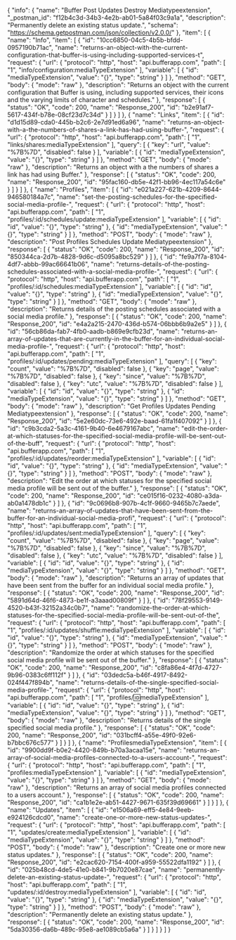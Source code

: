{
  "info": {
    "name": "Buffer Post Updates Destroy Mediatypeextension",
    "_postman_id": "f12b4c3d-34b3-4e2b-ab01-5a84f03c9a1a",
    "description": "Permanently delete an existing status update.",
    "schema": "https://schema.getpostman.com/json/collection/v2.0.0/"
  },
  "item": [
    {
      "name": "Info",
      "item": [
        {
          "id": "10cc6850-04c5-4b5b-bfdd-0957190b71ac",
          "name": "returns-an-object-with-the-current-configuration-that-buffer-is-using-including-supported-services-t",
          "request": {
            "url": {
              "protocol": "http",
              "host": "api.bufferapp.com",
              "path": [
                "1",
                "info/configuration:mediaTypeExtension"
              ],
              "variable": [
                {
                  "id": "mediaTypeExtension",
                  "value": "{}",
                  "type": "string"
                }
              ]
            },
            "method": "GET",
            "body": {
              "mode": "raw"
            },
            "description": "Returns an object with the current configuration that Buffer is using, including supported services, their icons and the varying limits of character and schedules."
          },
          "response": [
            {
              "status": "OK",
              "code": 200,
              "name": "Response_200",
              "id": "b2e91af7-5617-434f-b78e-08cf23d7c34d"
            }
          ]
        }
      ]
    },
    {
      "name": "Links",
      "item": [
        {
          "id": "d1d15d89-cda0-445b-b2c6-2e7d91ed6a96",
          "name": "returns-an-object-with-a-the-numbers-of-shares-a-link-has-had-using-buffer-",
          "request": {
            "url": {
              "protocol": "http",
              "host": "api.bufferapp.com",
              "path": [
                "1",
                "links/shares:mediaTypeExtension"
              ],
              "query": [
                {
                  "key": "url",
                  "value": "%7B%7D",
                  "disabled": false
                }
              ],
              "variable": [
                {
                  "id": "mediaTypeExtension",
                  "value": "{}",
                  "type": "string"
                }
              ]
            },
            "method": "GET",
            "body": {
              "mode": "raw"
            },
            "description": "Returns an object with a the numbers of shares a link has had using Buffer."
          },
          "response": [
            {
              "status": "OK",
              "code": 200,
              "name": "Response_200",
              "id": "95fac160-db5e-42f1-bb96-4ec117a54c6e"
            }
          ]
        }
      ]
    },
    {
      "name": "Profiles",
      "item": [
        {
          "id": "e021a227-621b-4209-8644-946580184a7c",
          "name": "set-the-posting-schedules-for-the-specified-social-media-profile-",
          "request": {
            "url": {
              "protocol": "http",
              "host": "api.bufferapp.com",
              "path": [
                "1",
                "profiles/:id/schedules/update:mediaTypeExtension"
              ],
              "variable": [
                {
                  "id": "id",
                  "value": "{}",
                  "type": "string"
                },
                {
                  "id": "mediaTypeExtension",
                  "value": "{}",
                  "type": "string"
                }
              ]
            },
            "method": "POST",
            "body": {
              "mode": "raw"
            },
            "description": "Post Profiles Schedules Update Mediatypeextension"
          },
          "response": [
            {
              "status": "OK",
              "code": 200,
              "name": "Response_200",
              "id": "850344ca-2d7b-4828-9d6c-d5095a8bc529"
            }
          ]
        },
        {
          "id": "fe9a7f7a-8104-4df7-abbb-99ac66641b06",
          "name": "returns-details-of-the-posting-schedules-associated-with-a-social-media-profile-",
          "request": {
            "url": {
              "protocol": "http",
              "host": "api.bufferapp.com",
              "path": [
                "1",
                "profiles/:id/schedules:mediaTypeExtension"
              ],
              "variable": [
                {
                  "id": "id",
                  "value": "{}",
                  "type": "string"
                },
                {
                  "id": "mediaTypeExtension",
                  "value": "{}",
                  "type": "string"
                }
              ]
            },
            "method": "GET",
            "body": {
              "mode": "raw"
            },
            "description": "Returns details of the posting schedules associated with a social media profile."
          },
          "response": [
            {
              "status": "OK",
              "code": 200,
              "name": "Response_200",
              "id": "e4a2a215-2470-436d-b574-06bbb6b9a2e5"
            }
          ]
        },
        {
          "id": "56cb86da-fab7-4fb0-aadb-b869e9cfb23d",
          "name": "returns-an-array-of-updates-that-are-currently-in-the-buffer-for-an-individual-social-media-profile-",
          "request": {
            "url": {
              "protocol": "http",
              "host": "api.bufferapp.com",
              "path": [
                "1",
                "profiles/:id/updates/pending:mediaTypeExtension"
              ],
              "query": [
                {
                  "key": "count",
                  "value": "%7B%7D",
                  "disabled": false
                },
                {
                  "key": "page",
                  "value": "%7B%7D",
                  "disabled": false
                },
                {
                  "key": "since",
                  "value": "%7B%7D",
                  "disabled": false
                },
                {
                  "key": "utc",
                  "value": "%7B%7D",
                  "disabled": false
                }
              ],
              "variable": [
                {
                  "id": "id",
                  "value": "{}",
                  "type": "string"
                },
                {
                  "id": "mediaTypeExtension",
                  "value": "{}",
                  "type": "string"
                }
              ]
            },
            "method": "GET",
            "body": {
              "mode": "raw"
            },
            "description": "Get Profiles Updates Pending Mediatypeextension"
          },
          "response": [
            {
              "status": "OK",
              "code": 200,
              "name": "Response_200",
              "id": "5e2e60dc-73e6-492e-baad-61fa1f407092"
            }
          ]
        },
        {
          "id": "c9b3cda2-5a3c-4161-9b40-6e4679167abc",
          "name": "edit-the-order-at-which-statuses-for-the-specified-social-media-profile-will-be-sent-out-of-the-buff",
          "request": {
            "url": {
              "protocol": "http",
              "host": "api.bufferapp.com",
              "path": [
                "1",
                "profiles/:id/updates/reorder:mediaTypeExtension"
              ],
              "variable": [
                {
                  "id": "id",
                  "value": "{}",
                  "type": "string"
                },
                {
                  "id": "mediaTypeExtension",
                  "value": "{}",
                  "type": "string"
                }
              ]
            },
            "method": "POST",
            "body": {
              "mode": "raw"
            },
            "description": "Edit the order at which statuses for the specified social media profile will be sent out of the buffer."
          },
          "response": [
            {
              "status": "OK",
              "code": 200,
              "name": "Response_200",
              "id": "ce015f16-0232-4080-a3da-ab0a1478db1c"
            }
          ]
        },
        {
          "id": "9c0696b8-907b-4c1f-9660-9465b7c7aede",
          "name": "returns-an-array-of-updates-that-have-been-sent-from-the-buffer-for-an-individual-social-media-profi",
          "request": {
            "url": {
              "protocol": "http",
              "host": "api.bufferapp.com",
              "path": [
                "1",
                "profiles/:id/updates/sent:mediaTypeExtension"
              ],
              "query": [
                {
                  "key": "count",
                  "value": "%7B%7D",
                  "disabled": false
                },
                {
                  "key": "page",
                  "value": "%7B%7D",
                  "disabled": false
                },
                {
                  "key": "since",
                  "value": "%7B%7D",
                  "disabled": false
                },
                {
                  "key": "utc",
                  "value": "%7B%7D",
                  "disabled": false
                }
              ],
              "variable": [
                {
                  "id": "id",
                  "value": "{}",
                  "type": "string"
                },
                {
                  "id": "mediaTypeExtension",
                  "value": "{}",
                  "type": "string"
                }
              ]
            },
            "method": "GET",
            "body": {
              "mode": "raw"
            },
            "description": "Returns an array of updates that have been sent from the buffer for an individual social media profile."
          },
          "response": [
            {
              "status": "OK",
              "code": 200,
              "name": "Response_200",
              "id": "5891d64d-46f6-4873-be1f-a3aaad00809f"
            }
          ]
        },
        {
          "id": "78f29553-9149-4520-b43f-32152a34c0b7",
          "name": "randomize-the-order-at-which-statuses-for-the-specified-social-media-profile-will-be-sent-out-of-the",
          "request": {
            "url": {
              "protocol": "http",
              "host": "api.bufferapp.com",
              "path": [
                "1",
                "profiles/:id/updates/shuffle:mediaTypeExtension"
              ],
              "variable": [
                {
                  "id": "id",
                  "value": "{}",
                  "type": "string"
                },
                {
                  "id": "mediaTypeExtension",
                  "value": "{}",
                  "type": "string"
                }
              ]
            },
            "method": "POST",
            "body": {
              "mode": "raw"
            },
            "description": "Randomize the order at which statuses for the specified social media profile will be sent out of the buffer."
          },
          "response": [
            {
              "status": "OK",
              "code": 200,
              "name": "Response_200",
              "id": "c8fa86e4-4f7d-4727-9b96-0383c6ff112f"
            }
          ]
        },
        {
          "id": "03dedc5a-b46f-4917-8492-024f447f894b",
          "name": "returns-details-of-the-single-specified-social-media-profile-",
          "request": {
            "url": {
              "protocol": "http",
              "host": "api.bufferapp.com",
              "path": [
                "1",
                "profiles/:id:mediaTypeExtension"
              ],
              "variable": [
                {
                  "id": "id",
                  "value": "{}",
                  "type": "string"
                },
                {
                  "id": "mediaTypeExtension",
                  "value": "{}",
                  "type": "string"
                }
              ]
            },
            "method": "GET",
            "body": {
              "mode": "raw"
            },
            "description": "Returns details of the single specified social media profile."
          },
          "response": [
            {
              "status": "OK",
              "code": 200,
              "name": "Response_200",
              "id": "031bcff4-a55e-49f0-92e6-b7bbc676c577"
            }
          ]
        }
      ]
    },
    {
      "name": "ProfilesmediaTypeExtension",
      "item": [
        {
          "id": "9900dd9f-b0e2-4420-849b-b70a3acaa15e",
          "name": "returns-an-array-of-social-media-profiles-connected-to-a-users-account-",
          "request": {
            "url": {
              "protocol": "http",
              "host": "api.bufferapp.com",
              "path": [
                "1",
                "profiles:mediaTypeExtension"
              ],
              "variable": [
                {
                  "id": "mediaTypeExtension",
                  "value": "{}",
                  "type": "string"
                }
              ]
            },
            "method": "GET",
            "body": {
              "mode": "raw"
            },
            "description": "Returns an array of social media profiles connected to a users account."
          },
          "response": [
            {
              "status": "OK",
              "code": 200,
              "name": "Response_200",
              "id": "ca1b1e2e-ab51-4427-9671-635f39d69661"
            }
          ]
        }
      ]
    },
    {
      "name": "Updates",
      "item": [
        {
          "id": "e1506a69-eff5-4e84-9eeb-e924126cdcd0",
          "name": "create-one-or-more-new-status-updates-",
          "request": {
            "url": {
              "protocol": "http",
              "host": "api.bufferapp.com",
              "path": [
                "1",
                "updates/create:mediaTypeExtension"
              ],
              "variable": [
                {
                  "id": "mediaTypeExtension",
                  "value": "{}",
                  "type": "string"
                }
              ]
            },
            "method": "POST",
            "body": {
              "mode": "raw"
            },
            "description": "Create one or more new status updates."
          },
          "response": [
            {
              "status": "OK",
              "code": 200,
              "name": "Response_200",
              "id": "e2cac620-7154-400f-a959-55522dfa1192"
            }
          ]
        },
        {
          "id": "025b48cd-4de5-41e0-b841-9b7020e87cae",
          "name": "permanently-delete-an-existing-status-update-",
          "request": {
            "url": {
              "protocol": "http",
              "host": "api.bufferapp.com",
              "path": [
                "1",
                "updates/:id/destroy:mediaTypeExtension"
              ],
              "variable": [
                {
                  "id": "id",
                  "value": "{}",
                  "type": "string"
                },
                {
                  "id": "mediaTypeExtension",
                  "value": "{}",
                  "type": "string"
                }
              ]
            },
            "method": "POST",
            "body": {
              "mode": "raw"
            },
            "description": "Permanently delete an existing status update."
          },
          "response": [
            {
              "status": "OK",
              "code": 200,
              "name": "Response_200",
              "id": "5da30356-da6b-489c-95e8-ae1089cb5a6a"
            }
          ]
        }
      ]
    }
  ]
}
